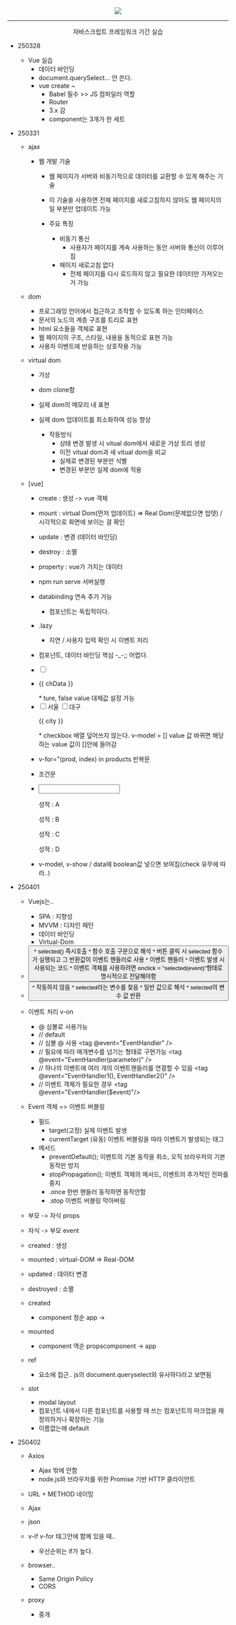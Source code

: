 <div align = center>
  <img src="https://capsule-render.vercel.app/api?type=Venom&color=gradient&height=390&section=header&text=Vue%20js%20learning&fontSize=100&animation=fadeIn&fontAlignY=37&desc=Yedam%20Fullstack%20class&descAlignY=60&descAlign=79"/>
</div>
<hr>
</div>
<div align = center>
  자바스크립트 프레임워크 기간 실습
</div>

* 250328
  * Vue 실습
    * 데이터 바인딩
    * document.querySelect... 안 쓴다.
    * vue create ~
      * Babel 필수 >> JS 컴파일러 역할
      * Router
      * 3.x 감
      * component는 3개가 한 세트

* 250331
  * ajax 
	  * 웹 개발 기술
     	* 웹 페이지가 서버와 비동기적으로 데이터를 교환할 수 있게 해주는 기술
     	* 이 기술을 사용하면 전체 페이지를 새로고침하지 않아도 웹 페이지의 일 부분만 업데이트 가능

		* 주요 특징
		  * 비동기 통신
			  * 사용자가 페이지를 계속 사용하는 동안 서버와 통신이 이루어짐
		  * 페이지 새로고침 없다
			  * 전체 페이지를 다시 로드하지 않고 필요한 데이터만 가져오는 거 가능

  * dom
    * 프로그래밍 언어에서 접근하고 조작할 수 있도록 하는 인터페이스
    * 문서의 노드의 계층 구조를 트리로 표현
    * html 요소들을 객체로 표현
    * 웹 페이지의 구조, 스타일, 내용을 동적으로 표현 가능
    * 사용자 이벤트에 반응하는 상호작용 가능

  * virtual dom
    * 가상
    * dom clone함
    * 실제 dom의 메모리 내 표현
    * 실제 dom 업데이트를 최소화하여 성능 향상

      * 작동방식
        * 상태 변경 발생 시 vitual dom에서 새로운 가상 트리 생성
        * 이전 vitual dom과 새 vitual dom을 비교
        * 실제로 변경된 부분만 식별
        * 변경된 부분만 실제 dom에 적용


  * [vue]
    * create : 생성 -> vue 객체
    * mount : virtual Dom(먼저 업데이트) => Real Dom(문제없으면 업뎃) / 시각적으로 화면에 보이는 걸 확인
    * update : 변경 (데이터 바인딩)
    * destroy : 소멸
    * property : vue가 가지는 데이터

    * npm run serve 서버실행
    * databinding 연속 추가 가능
      * 컴포넌트는 독립적이다.
    * .lazy
      * 지연 / 사용자 입력 확인 시 이벤트 처리
    * 컴포넌트, 데이터 바인딩 핵심 -_-;; 어렵다.

    * <input type="checkbox" v-model="chData" true-value="여" false-value="부">
    * <p>{{ chData }}</p>
      * ture, false value 대체값 설정 가능

    * <div>
        <input type="checkbox" value="서울" v-model="city">서울
        <input type="checkbox" value="대구" v-model="city">대구
        <p>{{ city }}</p>
      </div>
      * checkbox 배열 덮어쓰지 않는다. v-model = [] value 값 바뀌면 해당하는 value 값이 []안에 들어감
    
    * v-for="(prod, index) in products 반복문

    * 조건문
    * <div>
        <input type="number" v-model="grade">
        <p v-if="grade >= 90">성적 : A</p>
        <p v-else-if="grade >= 80">성적 : B</p>
        <p v-else-if="grade >= 70">성적 : C</p>
        <p v-else>성적 : D</p>
      </div>

    * v-model, v-show / data에 boolean값 넣으면 보여짐(check 유무에 따라..)

* 250401
  * Vuejs는..
    * SPA : 지향성
    * MVVM : 디자인 패턴
    * 데이터 바인딩
    * Virtual-Dom

  * <button onclick = "seleted()">
    * selected() 즉시호출
    * 함수 호출 구문으로 해석
    * 버튼 클릭 시 selected 함수가 실행되고 그 반환값이 이벤트 핸들러로 사용
      * 이벤트 핸들러
        * 이벤트 발생 시 사용되는 코드
    * 이벤트 객체를 사용하려면 onclick = "selected(event)"형태로 명시적으로 전달해야함
  * <button onclick = "selected">
    * 작동하지 않음
    * selected라는 변수를 찾음
    * 일반 값으로 해석
    * selected의 변수 값 반환

  * 이벤트 처리 v-on
    * @ 심볼로 사용가능
    * // default
      <tag event="EventHandler" />
    * // 심볼 @ 사용
      <tag @event="EventHandler" />
    * // 필요에 따라 매개변수를 넘기는 형태로 구현가능
      <tag @event="EventHandler(parameter)" />
    * // 하나의 이벤트에 여러 개의 이벤트핸들러를 연결할 수 있음
      <tag @event="EventHandler1(), EventHandler2()" />
    * // 이벤트 객체가 필요한 경우
      <tag @event="EventHandler($event)"/>

  * Event 객체 => 이벤트 버블링
    * 필드
      * target(고정) 실제 이벤트 발생
      * currentTarget (유동) 이벤트 버블링을 따라 이벤트가 발생되는 태그
    * 메서드
      * preventDefault(); 이벤트의 기본 동작을 취소, 오직 브라우저의 기본 동작만 방지
      * stopPropagation(); 이벤트 객체의 메서드, 이벤트의 추가적인 전파를 중지
      * .once 한번 핸들러 동작하면 동작안함
      * .stop 이벤트 버블링 막아버림

  * 부모 -> 자식 props
  * 자식 -> 부모 event

  * created : 생성
  * mounted : virtual-DOM => Real-DOM
  * updated : 데이터 변경
  * destroyed : 소멸

  * created
    * component 정순 app ->
  * mounted
    * component 역순 propscomponent -> app

  * ref
    * 요소에 접근.. js의 document.queryselect와 유사하다라고 보면됨

  * slot
    * modal layout
    * 컴포넌트 내에서 다른 컴포넌트를 사용할 때 쓰는 컴포넌트의 마크업을 재정의하거나 확장하는 기능
    * 이름없는애 default

* 250402
  * Axios
    * Ajax 밖에 안함
    * node.js와 브라우저를 위한 Promise 기반 HTTP 클라이언트

  * URL + METHOD 네이밍
  * Ajax
  * json

  * v-if v-for 태그안에 함께 있을 때..
    * 우선순위는 if가 높다.

  * browser..
    * Same Origin Policy
    * CORS
  
  * proxy
    * 중개